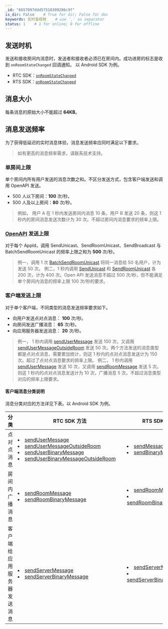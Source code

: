 ```yaml
---
_id: "6657097ddd57510309286c9f"
is_dir: False    # True for dir; False for doc
keywords: 实时音视频    # use ',' as separator
status: 1    # 1 for online; 0 for offline
---
```


## 发送时机

发送和接收房间内消息时，发送者和接收者必须已在房间内。成功进房的标志是收到 `onRoomStateChanged` 回调通知。
以 Android SDK 为例。
*   RTC SDK：[`onRoomStateChanged`](Android-callback#IRTCRoomEventHandler-onroomstatechanged)
*   RTS SDK：[`onRoomStateChanged`](136645#IRTSRoomEventHandler-onroomstatechanged)

## 消息大小

每条消息的原始大小不能超过 **64KB**。

## 消息发送频率

为了获得低延迟的实时消息体验，消息发送频率应同时满足以下要求。
> 如有更高的消息频率需求，请联系技术支持。
### 单房间上限
单个房间内所有用户发送的消息次数之和。不区分发送方式，包含客户端发送和调用 OpenAPI 发送。
- 500 人以下房间：**100** 次/秒。
- 500 人及以上房间：**80** 次/秒。
> 例如， 用户 A 在 1 秒内发送房间内消息 10 条，用户 B 发送 20 条，则这 1 秒内的房间消息发送次数计为 30 次。不超过房间内消息要求的频率上限。
### [OpenAPI](https://www.volcengine.com/docs/6348/1164060) 发送上限
对于每个 AppId，调用 SendUnicast、SendRoomUnicast、SendBroadcast 与 BatchSendRoomUnicast 的频率上限之和为 **500** 次/秒。
> 例一，调用 1 次 [BatchSendRoomUnicast](https://www.volcengine.com/docs/6348/1164064) 将同一消息给 50 名用户，计为发送 50 次。
> 例二，1 秒内调用 [SendUnicast](https://www.volcengine.com/docs/6348/1164061) 和 [SendRoomUnicast](https://www.volcengine.com/docs/6348/1164062) 各 200 次，计为 400 次。Open API 发送消息不超过 500 次/秒，但不能满足单个房间内消息的频率上限 100 次/秒的要求。
### 客户端发送上限
对于单个客户端，不同类型的消息发送频率要求如下。
- 向用户发送点对点消息： **100** 次/秒。
- 向房间发送广播消息： **65** 次/秒。
- 向应用服务器发送消息： **20** 次/秒。
> 例一， 1 秒内调用 [sendUserMessage](Android-api#sendusermessage) 发送 100 次，又调用 [sendUserMessageOutsideRoom](Android-api#sendusermessageoutsideroom) 发送 50 次。两个方法发送的消息类型都是点对点消息，需要累加统计，则这 1 秒内的点对点消息发送计为 150 次。超过了点对点消息要求的频率上限。
> 例二， 1 秒内调用 [sendUserMessage](Android-api#sendusermessage) 发送 10 次，又调用 [sendRoomMessage](Android-api#sendroommessage) 发送 5 次。则这 1 秒内的点对点消息发送计为 10 次，广播消息 5 次。不超过消息类型对应的频率上限要求。


#### 客户端消息分类说明

消息分类对应的方法详见下表。以 Android SDK 为例。

| 分类 |   RTC SDK 方法 | RTS SDK 方法 |
| --- | --- | --- |
| 点对点消息 |  <div style="width: 250pt"><li>[sendUserMessage](Android-api#sendusermessage)</li><li>[sendUserMessageOutsideRoom](Android-api#sendusermessageoutsideroom)</li></div> <li>[sendUserBinaryMessage](Android-api#senduserbinarymessage)</li><li>[sendUserBinaryMessageOutsideRoom](Android-api#senduserbinarymessageoutsideroom)</li> | <li>[sendMessage](136644#sendmessage)<li>[sendBinaryMessage](136644#sendbinarymessage) |
| 房间内广播消息   | <li>[sendRoomMessage](Android-api#sendroommessage)<li>[sendRoomBinaryMessage](Android-api#sendroombinarymessage) | <li>[sendRoomMessage](136644#sendroommessage)<li>[sendRoomBinaryMessage](136644#sendroombinarymessage) |
| 客户端给应用服务器发送消息    | <li> [sendServerMessage](Android-api#sendservermessage)<li>[sendServerBinaryMessage](Android-api#sendserverbinarymessage) | <li>[sendServerMessage](136644#sendservermessage)<li>[sendServerBinaryMessage](136644#sendserverbinarymessage) |
